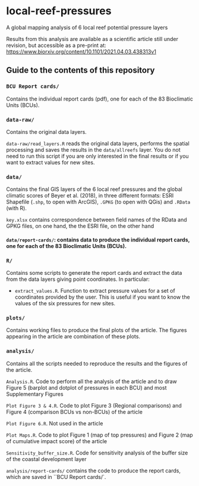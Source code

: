 # local-reef-pressures
A global mapping analysis of 6 local reef potential pressure layers

Results from this analysis are available as a scientific article still under revision, but accessible as a pre-print at:
https://www.biorxiv.org/content/10.1101/2021.04.03.438313v1


## Guide to the contents of this repository

### `BCU Report cards/`

Contains the individual report cards (pdf), one for each of the 83 Bioclimatic Units (BCUs).

### `data-raw/` 

Contains the original data layers.

`data-raw/read_layers.R` reads the original data layers, performs the spatial processing and saves the results in the `data/allreefs` layer. You do not need to run this script if you are only interested in the final results or if you want to extract values for new sites.

### `data/`

Contains the final GIS layers of the 6 local reef pressures and the global climatic scores of Beyer et al. (2018), in three different formats: ESRI Shapefile (`.shp`, to open with ArcGIS), `.GPKG` (to open with QGis) and `.RData` (with R).

`key.xlsx` contains correspondence between field names of the RData and GPKG files, on one hand, the the ESRI file, on the other hand

#### `data/report-cards/`: contains data to produce the individual report cards, one for each of the 83 Bioclimatic Units (BCUs).

### `R/`

Contains some scripts to generate the report cards and extract the data from the data layers giving point coordinates. In particular:

- `extract_values.R`. Function to extract pressure values for a set of coordinates provided by the user. This is useful if you want to know the values of the six pressures for new sites.

### `plots/`
Contains working files to produce the final plots of the article. The figures appearing in the article are combination of these plots. 

### `analysis/`

Contains all the scripts needed to reproduce the results and the figures of the article.

`Analysis.R`. Code to perform all the analysis of the article and to draw Figure 5 (barplot and dotplot of pressures in each BCU) and most Supplementary Figures

`Plot Figure 3 & 4.R`. Code to plot Figure 3 (Regional comparisons) and Figure 4 (comparison BCUs vs non-BCUs) of the article

`Plot Figure 6.R`. Not used in the article

`Plot Maps.R`. Code to plot Figure 1 (map of top pressures) and Figure 2 (map of cumulative impact score) of the article

`Sensitivity_buffer_size.R`. Code for sensitivity analysis of the buffer size of the coastal development layer

`analysis/report-cards/` contains the code to produce the report cards, which are saved in ``BCU Report cards/`.
